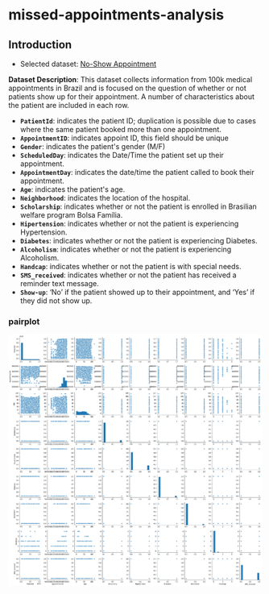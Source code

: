 # missed-appointments-analysis

<a id='intro'></a>
## Introduction
<ul>
<li>Selected dataset: <a href = "./noshowappointments-kagglev2-may-2016.csv">No-Show Appointment</a>
</ul>

**Dataset Description**: This dataset collects information from 100k medical appointments in Brazil and is focused on the question of whether or not patients show up for their appointment. A number of characteristics about the patient are included in each row.
- **`PatientId`**: indicates the patient ID; duplication is possible due to cases where the same patient booked more than one appointment.  
- **`AppointmentID`**: indicates appoint ID, this field should be unique
- **`Gender`**: indicates the patient's gender (M/F)     
- **`ScheduledDay`**: indicates the Date/Time the patient set up their appointment.
- **`AppointmentDay`**:  indicates the date/time the patient called to book their appointment.
- **`Age`**: indicates the patient's age.
- **`Neighborhood`**: indicates the location of the hospital.
- **`Scholarship`**: indicates whether or not the patient is enrolled in Brasilian welfare program Bolsa Família.
- **`Hipertension`**: indicates whether or not the patient is experiencing Hypertension.
- **`Diabetes`**: indicates whether or not the patient is experiencing Diabetes.
- **`Alcoholism`**: indicates whether or not the patient is experiencing Alcoholism.
- **`Handcap`**: indicates whether or not the patient is with special needs.
- **`SMS_received`**: indicates whether or not the patient has received a reminder text message.
- **`Show-up`**: ‘No’ if the patient showed up to their appointment, and ‘Yes’ if they did not show up.

<h3>pairplot</h3>
<img src="pairplot.png" alt="pairplot" width="1000"/>
